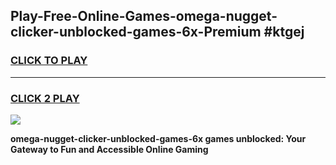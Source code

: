 
## Play-Free-Online-Games-omega-nugget-clicker-unblocked-games-6x-Premium #ktgej
<h3>
<a href="https://premium.freeplayer.one?title=omega-nugget-clicker-unblocked-games-6x&ref=8M">CLICK TO PLAY</a></h3>
<hr>

<h3>
<a href="https://premium.freeplayer.one?title=omega-nugget-clicker-unblocked-games-6x&ref=8M">CLICK 2 PLAY</a>
  
</h3>

<a href="https://premium.freeplayer.one?title=omega-nugget-clicker-unblocked-games-6x&ref=8M"><img src="https://clearcache.store/games.png"></a>


**omega-nugget-clicker-unblocked-games-6x games unblocked: Your Gateway to Fun and Accessible Online Gaming**
